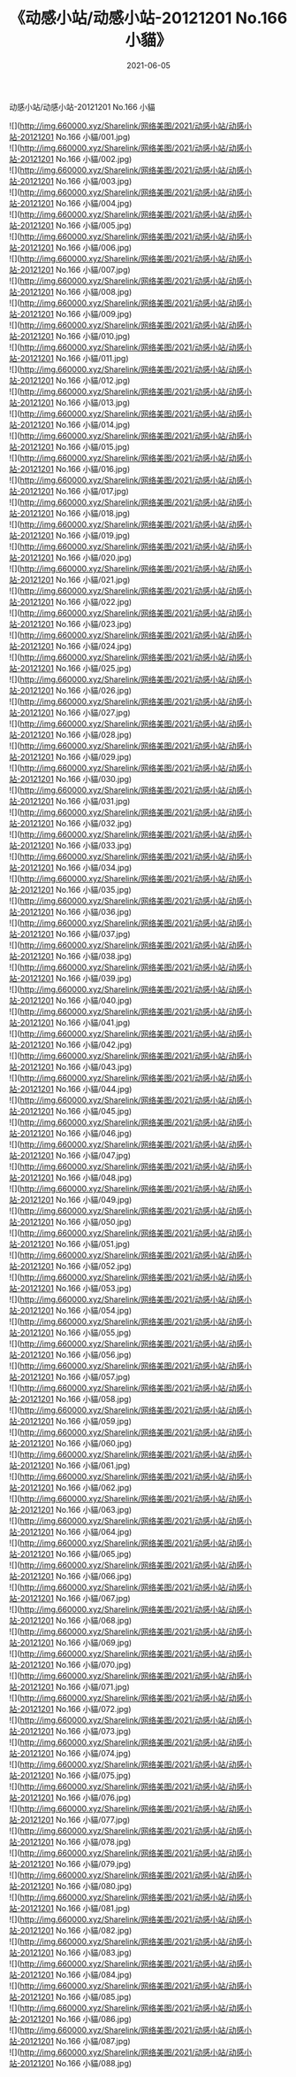 ﻿---
layout: post
title:  《动感小站/动感小站-20121201 No.166 小貓》
date:   2021-06-05
img: http://img.660000.xyz/Sharelink/网络美图/2021/动感小站/动感小站-20121201 No.166 小貓/000.jpg
categories: [美女, 清纯, 唯美]
---

动感小站/动感小站-20121201 No.166 小貓

 ![](http://img.660000.xyz/Sharelink/网络美图/2021/动感小站/动感小站-20121201 No.166 小貓/001.jpg) <br>![](http://img.660000.xyz/Sharelink/网络美图/2021/动感小站/动感小站-20121201 No.166 小貓/002.jpg) <br>![](http://img.660000.xyz/Sharelink/网络美图/2021/动感小站/动感小站-20121201 No.166 小貓/003.jpg) <br>![](http://img.660000.xyz/Sharelink/网络美图/2021/动感小站/动感小站-20121201 No.166 小貓/004.jpg) <br>![](http://img.660000.xyz/Sharelink/网络美图/2021/动感小站/动感小站-20121201 No.166 小貓/005.jpg) <br>![](http://img.660000.xyz/Sharelink/网络美图/2021/动感小站/动感小站-20121201 No.166 小貓/006.jpg) <br>![](http://img.660000.xyz/Sharelink/网络美图/2021/动感小站/动感小站-20121201 No.166 小貓/007.jpg) <br>![](http://img.660000.xyz/Sharelink/网络美图/2021/动感小站/动感小站-20121201 No.166 小貓/008.jpg) <br>![](http://img.660000.xyz/Sharelink/网络美图/2021/动感小站/动感小站-20121201 No.166 小貓/009.jpg) <br>![](http://img.660000.xyz/Sharelink/网络美图/2021/动感小站/动感小站-20121201 No.166 小貓/010.jpg) <br>![](http://img.660000.xyz/Sharelink/网络美图/2021/动感小站/动感小站-20121201 No.166 小貓/011.jpg) <br>![](http://img.660000.xyz/Sharelink/网络美图/2021/动感小站/动感小站-20121201 No.166 小貓/012.jpg) <br>![](http://img.660000.xyz/Sharelink/网络美图/2021/动感小站/动感小站-20121201 No.166 小貓/013.jpg) <br>![](http://img.660000.xyz/Sharelink/网络美图/2021/动感小站/动感小站-20121201 No.166 小貓/014.jpg) <br>![](http://img.660000.xyz/Sharelink/网络美图/2021/动感小站/动感小站-20121201 No.166 小貓/015.jpg) <br>![](http://img.660000.xyz/Sharelink/网络美图/2021/动感小站/动感小站-20121201 No.166 小貓/016.jpg) <br>![](http://img.660000.xyz/Sharelink/网络美图/2021/动感小站/动感小站-20121201 No.166 小貓/017.jpg) <br>![](http://img.660000.xyz/Sharelink/网络美图/2021/动感小站/动感小站-20121201 No.166 小貓/018.jpg) <br>![](http://img.660000.xyz/Sharelink/网络美图/2021/动感小站/动感小站-20121201 No.166 小貓/019.jpg) <br>![](http://img.660000.xyz/Sharelink/网络美图/2021/动感小站/动感小站-20121201 No.166 小貓/020.jpg) <br>![](http://img.660000.xyz/Sharelink/网络美图/2021/动感小站/动感小站-20121201 No.166 小貓/021.jpg) <br>![](http://img.660000.xyz/Sharelink/网络美图/2021/动感小站/动感小站-20121201 No.166 小貓/022.jpg) <br>![](http://img.660000.xyz/Sharelink/网络美图/2021/动感小站/动感小站-20121201 No.166 小貓/023.jpg) <br>![](http://img.660000.xyz/Sharelink/网络美图/2021/动感小站/动感小站-20121201 No.166 小貓/024.jpg) <br>![](http://img.660000.xyz/Sharelink/网络美图/2021/动感小站/动感小站-20121201 No.166 小貓/025.jpg) <br>![](http://img.660000.xyz/Sharelink/网络美图/2021/动感小站/动感小站-20121201 No.166 小貓/026.jpg) <br>![](http://img.660000.xyz/Sharelink/网络美图/2021/动感小站/动感小站-20121201 No.166 小貓/027.jpg) <br>![](http://img.660000.xyz/Sharelink/网络美图/2021/动感小站/动感小站-20121201 No.166 小貓/028.jpg) <br>![](http://img.660000.xyz/Sharelink/网络美图/2021/动感小站/动感小站-20121201 No.166 小貓/029.jpg) <br>![](http://img.660000.xyz/Sharelink/网络美图/2021/动感小站/动感小站-20121201 No.166 小貓/030.jpg) <br>![](http://img.660000.xyz/Sharelink/网络美图/2021/动感小站/动感小站-20121201 No.166 小貓/031.jpg) <br>![](http://img.660000.xyz/Sharelink/网络美图/2021/动感小站/动感小站-20121201 No.166 小貓/032.jpg) <br>![](http://img.660000.xyz/Sharelink/网络美图/2021/动感小站/动感小站-20121201 No.166 小貓/033.jpg) <br>![](http://img.660000.xyz/Sharelink/网络美图/2021/动感小站/动感小站-20121201 No.166 小貓/034.jpg) <br>![](http://img.660000.xyz/Sharelink/网络美图/2021/动感小站/动感小站-20121201 No.166 小貓/035.jpg) <br>![](http://img.660000.xyz/Sharelink/网络美图/2021/动感小站/动感小站-20121201 No.166 小貓/036.jpg) <br>![](http://img.660000.xyz/Sharelink/网络美图/2021/动感小站/动感小站-20121201 No.166 小貓/037.jpg) <br>![](http://img.660000.xyz/Sharelink/网络美图/2021/动感小站/动感小站-20121201 No.166 小貓/038.jpg) <br>![](http://img.660000.xyz/Sharelink/网络美图/2021/动感小站/动感小站-20121201 No.166 小貓/039.jpg) <br>![](http://img.660000.xyz/Sharelink/网络美图/2021/动感小站/动感小站-20121201 No.166 小貓/040.jpg) <br>![](http://img.660000.xyz/Sharelink/网络美图/2021/动感小站/动感小站-20121201 No.166 小貓/041.jpg) <br>![](http://img.660000.xyz/Sharelink/网络美图/2021/动感小站/动感小站-20121201 No.166 小貓/042.jpg) <br>![](http://img.660000.xyz/Sharelink/网络美图/2021/动感小站/动感小站-20121201 No.166 小貓/043.jpg) <br>![](http://img.660000.xyz/Sharelink/网络美图/2021/动感小站/动感小站-20121201 No.166 小貓/044.jpg) <br>![](http://img.660000.xyz/Sharelink/网络美图/2021/动感小站/动感小站-20121201 No.166 小貓/045.jpg) <br>![](http://img.660000.xyz/Sharelink/网络美图/2021/动感小站/动感小站-20121201 No.166 小貓/046.jpg) <br>![](http://img.660000.xyz/Sharelink/网络美图/2021/动感小站/动感小站-20121201 No.166 小貓/047.jpg) <br>![](http://img.660000.xyz/Sharelink/网络美图/2021/动感小站/动感小站-20121201 No.166 小貓/048.jpg) <br>![](http://img.660000.xyz/Sharelink/网络美图/2021/动感小站/动感小站-20121201 No.166 小貓/049.jpg) <br>![](http://img.660000.xyz/Sharelink/网络美图/2021/动感小站/动感小站-20121201 No.166 小貓/050.jpg) <br>![](http://img.660000.xyz/Sharelink/网络美图/2021/动感小站/动感小站-20121201 No.166 小貓/051.jpg) <br>![](http://img.660000.xyz/Sharelink/网络美图/2021/动感小站/动感小站-20121201 No.166 小貓/052.jpg) <br>![](http://img.660000.xyz/Sharelink/网络美图/2021/动感小站/动感小站-20121201 No.166 小貓/053.jpg) <br>![](http://img.660000.xyz/Sharelink/网络美图/2021/动感小站/动感小站-20121201 No.166 小貓/054.jpg) <br>![](http://img.660000.xyz/Sharelink/网络美图/2021/动感小站/动感小站-20121201 No.166 小貓/055.jpg) <br>![](http://img.660000.xyz/Sharelink/网络美图/2021/动感小站/动感小站-20121201 No.166 小貓/056.jpg) <br>![](http://img.660000.xyz/Sharelink/网络美图/2021/动感小站/动感小站-20121201 No.166 小貓/057.jpg) <br>![](http://img.660000.xyz/Sharelink/网络美图/2021/动感小站/动感小站-20121201 No.166 小貓/058.jpg) <br>![](http://img.660000.xyz/Sharelink/网络美图/2021/动感小站/动感小站-20121201 No.166 小貓/059.jpg) <br>![](http://img.660000.xyz/Sharelink/网络美图/2021/动感小站/动感小站-20121201 No.166 小貓/060.jpg) <br>![](http://img.660000.xyz/Sharelink/网络美图/2021/动感小站/动感小站-20121201 No.166 小貓/061.jpg) <br>![](http://img.660000.xyz/Sharelink/网络美图/2021/动感小站/动感小站-20121201 No.166 小貓/062.jpg) <br>![](http://img.660000.xyz/Sharelink/网络美图/2021/动感小站/动感小站-20121201 No.166 小貓/063.jpg) <br>![](http://img.660000.xyz/Sharelink/网络美图/2021/动感小站/动感小站-20121201 No.166 小貓/064.jpg) <br>![](http://img.660000.xyz/Sharelink/网络美图/2021/动感小站/动感小站-20121201 No.166 小貓/065.jpg) <br>![](http://img.660000.xyz/Sharelink/网络美图/2021/动感小站/动感小站-20121201 No.166 小貓/066.jpg) <br>![](http://img.660000.xyz/Sharelink/网络美图/2021/动感小站/动感小站-20121201 No.166 小貓/067.jpg) <br>![](http://img.660000.xyz/Sharelink/网络美图/2021/动感小站/动感小站-20121201 No.166 小貓/068.jpg) <br>![](http://img.660000.xyz/Sharelink/网络美图/2021/动感小站/动感小站-20121201 No.166 小貓/069.jpg) <br>![](http://img.660000.xyz/Sharelink/网络美图/2021/动感小站/动感小站-20121201 No.166 小貓/070.jpg) <br>![](http://img.660000.xyz/Sharelink/网络美图/2021/动感小站/动感小站-20121201 No.166 小貓/071.jpg) <br>![](http://img.660000.xyz/Sharelink/网络美图/2021/动感小站/动感小站-20121201 No.166 小貓/072.jpg) <br>![](http://img.660000.xyz/Sharelink/网络美图/2021/动感小站/动感小站-20121201 No.166 小貓/073.jpg) <br>![](http://img.660000.xyz/Sharelink/网络美图/2021/动感小站/动感小站-20121201 No.166 小貓/074.jpg) <br>![](http://img.660000.xyz/Sharelink/网络美图/2021/动感小站/动感小站-20121201 No.166 小貓/075.jpg) <br>![](http://img.660000.xyz/Sharelink/网络美图/2021/动感小站/动感小站-20121201 No.166 小貓/076.jpg) <br>![](http://img.660000.xyz/Sharelink/网络美图/2021/动感小站/动感小站-20121201 No.166 小貓/077.jpg) <br>![](http://img.660000.xyz/Sharelink/网络美图/2021/动感小站/动感小站-20121201 No.166 小貓/078.jpg) <br>![](http://img.660000.xyz/Sharelink/网络美图/2021/动感小站/动感小站-20121201 No.166 小貓/079.jpg) <br>![](http://img.660000.xyz/Sharelink/网络美图/2021/动感小站/动感小站-20121201 No.166 小貓/080.jpg) <br>![](http://img.660000.xyz/Sharelink/网络美图/2021/动感小站/动感小站-20121201 No.166 小貓/081.jpg) <br>![](http://img.660000.xyz/Sharelink/网络美图/2021/动感小站/动感小站-20121201 No.166 小貓/082.jpg) <br>![](http://img.660000.xyz/Sharelink/网络美图/2021/动感小站/动感小站-20121201 No.166 小貓/083.jpg) <br>![](http://img.660000.xyz/Sharelink/网络美图/2021/动感小站/动感小站-20121201 No.166 小貓/084.jpg) <br>![](http://img.660000.xyz/Sharelink/网络美图/2021/动感小站/动感小站-20121201 No.166 小貓/085.jpg) <br>![](http://img.660000.xyz/Sharelink/网络美图/2021/动感小站/动感小站-20121201 No.166 小貓/086.jpg) <br>![](http://img.660000.xyz/Sharelink/网络美图/2021/动感小站/动感小站-20121201 No.166 小貓/087.jpg) <br>![](http://img.660000.xyz/Sharelink/网络美图/2021/动感小站/动感小站-20121201 No.166 小貓/088.jpg) <br>